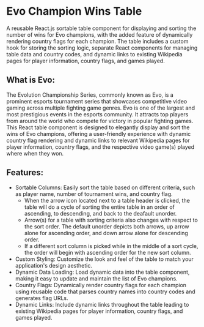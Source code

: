 # Evo Champion Wins Table
A reusable React.js sortable table component for displaying and sorting the number of wins for Evo champions, with the added feature of dynamically rendering country flags for each champion. The table includes a custom hook for storing the sorting logic, separate React components for managing table data and country codes, and dynamic links to existing Wikipedia pages for player information, country flags, and games played.

## What is Evo:
The Evolution Championship Series, commonly known as Evo, is a prominent esports tournament series that showcases competitive video gaming across multiple fighting game genres. Evo is one of the largest and most prestigious events in the esports community. It attracts top players from around the world who compete for victory in popular fighting games. This React table component is designed to elegantly display and sort the wins of Evo champions, offering a user-friendly experience with dynamic country flag rendering and dynamic links to relevant Wikipedia pages for player information, country flags, and the respective video game(s) played where when they won.

## Features:
- Sortable Columns: Easily sort the table based on different criteria, such as player name, number of tournament wins, and country flag.
  - When the arrow icon located next to a table header is clicked, the table will do a cycle of sorting the entire table in an order of ascending, to descending, and back to the deafault unorder.
  - Arrow(s) for a table with sorting criteria also changes with respect to the sort order. The default unorder depicts both arrows, up arrow alone for ascending order, and down arrow alone for descending order.
  - If a different sort column is picked while in the middle of a sort cycle, the order will begin with ascending order for the new sort column.
- Custom Styling: Customize the look and feel of the table to match your application's design aesthetic.
- Dynamic Data Loading: Load dynamic data into the table component, making it easy to update and maintain the list of Evo champions.
- Country Flags: Dynamically render country flags for each champion using reusable code that parses country names into country codes and generates flag URLs.
- Dynamic Links: Include dynamic links throughout the table leading to existing Wikipedia pages for player information, country flags, and games played.
